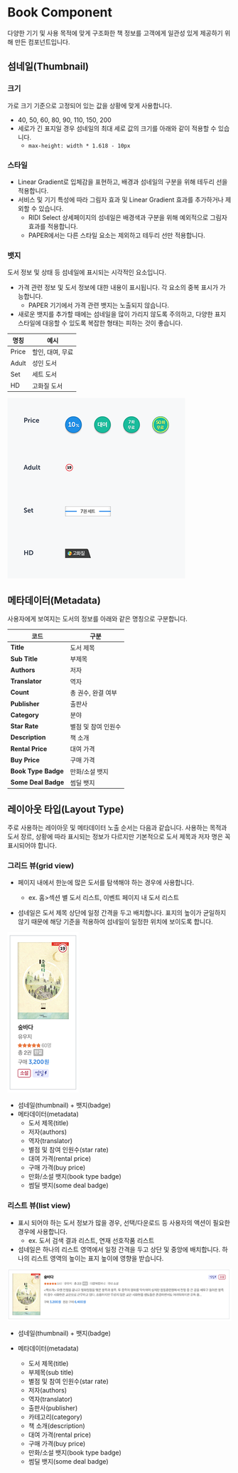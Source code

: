 # Book Component

다양한 기기 및 사용 목적에 맞게 구조화한 책 정보를 고객에게 일관성 있게 제공하기 위해 만든 컴포넌트입니다.

## 섬네일(Thumbnail)

### 크기 

가로 크기 기준으로 고정되어 있는 값을 상황에 맞게 사용합니다.

- 40, 50, 60, 80, 90, 110, 150, 200
- 세로가 긴 표지일 경우 섬네일의 최대 세로 값의 크기를 아래와 같이 적용할 수 있습니다.
  - `max-height: width * 1.618 - 10px`

### 스타일

- Linear Gradient로 입체감을 표현하고, 배경과 섬네일의 구분을 위해 테두리 선을 적용합니다. 
- 서비스 및 기기 특성에 따라 그림자 효과 및 Linear Gradient 효과를 추가하거나 제외할 수 있습니다.
  - RIDI Select 상세페이지의 섬네일은 배경색과 구분을 위해 예외적으로 그림자 효과를 적용합니다.
  - PAPER에서는 다른 스타일 요소는 제외하고 테두리 선만 적용합니다.

### 뱃지

도서 정보 및 상태 등 섬네일에 표시되는 시각적인 요소입니다. 

- 가격 관련 정보 및 도서 정보에 대한 내용이 표시됩니다. 각 요소의 중복 표시가 가능합니다. 
  - PAPER 기기에서 가격 관련 뱃지는 노출되지 않습니다. 
- 새로운 뱃지를 추가할 때에는 섬네일을 많이 가리지 않도록 주의하고, 다양한 표지 스타일에 대응할 수 있도록 복잡한 형태는 피하는 것이 좋습니다.

| 명칭  | 예시             |
| ----- | ---------------- |
| Price | 할인, 대여, 무료 |
| Adult | 성인 도서        |
| Set   | 세트 도서        |
| HD    | 고화질 도서      |

![Interpolator](/web/img/bookmacro_badge1.png)

## 메타데이터(Metadata)

사용자에게 보여지는 도서의 정보를 아래와 같은 명칭으로 구분합니다.

| 코드                | 구분                |
| ------------------- | ------------------- |
| **Title**           | 도서 제목           |
| **Sub Title**       | 부제목              |
| **Authors**         | 저자                |
| **Translator**      | 역자                |
| **Count**           | 총 권수, 완결 여부  |
| **Publisher**       | 출판사              |
| **Category**        | 분야                |
| **Star Rate**       | 별점 및 참여 인원수 |
| **Description**     | 책 소개             |
| **Rental Price**    | 대여 가격           |
| **Buy Price**       | 구매 가격           |
| **Book Type Badge** | 만화/소설 뱃지      |
| **Some Deal Badge** | 썸딜 뱃지           |

## 레이아웃 타입(Layout Type)

주로 사용하는 레이아웃 및 메타데이터 노출 순서는 다음과 같습니다.
사용하는 목적과 도서 장르, 상황에 따라 표시되는 정보가 다르지만 기본적으로 도서 제목과 저자 명은 꼭 표시되어야 합니다.

### 그리드 뷰(grid view)

- 페이지 내에서 한눈에 많은 도서를 탐색해야 하는 경우에 사용합니다. 

  - ex. 홈>섹션 별 도서 리스트, 이벤트 페이지 내 도서 리스트
- 섬네일은 도서 제목 상단에 일정 간격을 두고 배치합니다. 표지의 높이가 균일하지 않기 때문에 해당 기준을 적용하여 섬네일이 일정한 위치에 보이도록 합니다.

![Interpolator](/web/img/bookmacro_portrait.png)


- 섬네일(thumbnail) + 뱃지(badge)
- 메타데이터(metadata)
  - 도서 제목(title)
  - 저자(authors)
  - 역자(translator)
  - 별점 및 참여 인원수(star rate)
  - 대여 가격(rental price)
  - 구매 가격(buy price)
  - 만화/소설 뱃지(book type badge)
  - 썸딜 뱃지(some deal badge)

### 리스트 뷰(list view)

- 표시 되어야 하는 도서 정보가 많을 경우, 선택/다운로드 등 사용자의 액션이 필요한 경우에 사용합니다.
  - ex. 도서 검색 결과 리스트, 연재 선호작품 리스트
- 섬네일은 하나의 리스트 영역에서 일정 간격을 두고 상단 및 중앙에 배치합니다. 하나의 리스트 영역의 높이는 표지 높이에 영향을 받습니다.

![Interpolator](/web/img/bookmacro_landscape_meta.png)

- 섬네일(thumbnail) + 뱃지(badge)

- 메타데이터(metadata)

  - 도서 제목(title)
  - 부제목(sub title)
  - 별점 및 참여 인원수(star rate)
  - 저자(authors)
  - 역자(translator)
  - 출판사(publisher)
  - 카테고리(category)
  - 책 소개(description)
  - 대여 가격(rental price)
  - 구매 가격(buy price)
  - 만화/소설 뱃지(book type badge)
  - 썸딜 뱃지(some deal badge)
